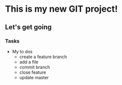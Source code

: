 # This is my new GIT project!

## Let's get going

### Tasks

* My to dos
  * create a feature branch
  * add a file
  * commit branch
  * close feature
  * update master
